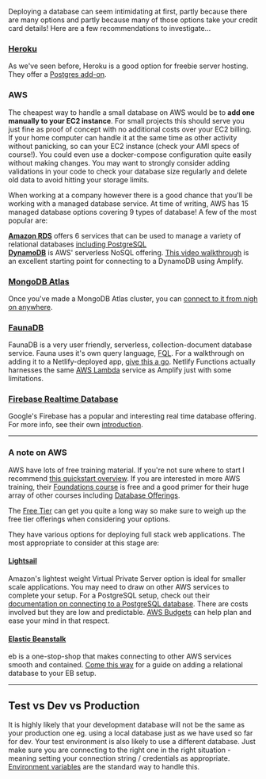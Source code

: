 Deploying a database can seem intimidating at first, partly because there are many options and partly because many of those options take your credit card details! Here are a few recommendations to investigate...

### [Heroku](https://www.heroku.com/)
As we've seen before, Heroku is a good option for freebie server hosting. They offer a [Postgres add-on](https://www.heroku.com/postgres).

### AWS
The cheapest way to handle a small database on AWS would be to **add one manually to your EC2 instance**. For small projects this should serve you just fine as proof of concept with no additional costs over your EC2 billing. If your home computer can handle it at the same time as other activity without panicking, so can your EC2 instance (check your AMI specs of course!). You could even use a docker-compose configuration quite easily without making changes. You may want to strongly consider adding validations in your code to check your database size regularly and delete old data to avoid hitting your storage limits.

When working at a company however there is a good chance that you'll be working with a managed database service. At time of writing, AWS has 15 managed database options covering 9 types of database! A few of the most popular are:

**[Amazon RDS](https://aws.amazon.com/rds/)**
offers 6 services that can be used to manage a variety of relational databases [including PostgreSQL](https://aws.amazon.com/rds/postgresql/) \
**[DynamoDB](https://aws.amazon.com/dynamodb/)**
is AWS' serverless NoSQL offering. [This video walkthrough](https://resources.awscloud.com/aws-builders-online-series/aws-amplify-donnie-prakoso?trk=em_builder_series20q3_od&trkcampaign=builders-online-series) is an excellent starting point for connecting to a DynamoDB using Amplify.

### [MongoDB Atlas](https://www.mongodb.com/cloud/atlas)
Once you've made a MongoDB Atlas cluster, you can [connect to it from nigh on anywhere](https://docs.atlas.mongodb.com/tutorial/connect-to-your-cluster/).

### [FaunaDB](https://fauna.com/)
FaunaDB is a very user friendly, serverless, collection-document database service. Fauna uses it's own query language, [FQL](https://docs.fauna.com/fauna/current/start/fql_for_sql_users.html). For a walkthrough on adding it to a Netlify-deployed app, [give this a go](https://medium.com/@bethmschofield/adding-faunadb-to-a-netlify-deployed-react-app-47753d6de1c9). Netlify Functions actually harnesses the same [AWS Lambda](https://aws.amazon.com/lambda/) service as Amplify just with some limitations.

### [Firebase Realtime Database](https://firebase.google.com/)
Google's Firebase has a popular and interesting real time database offering. For more info, see their own [introduction](https://firebase.google.com/docs/database).

***

### A note on AWS
AWS have lots of free training material. If you're not sure where to start I recommend [this quickstart overview](https://resources.awscloud.com/aws-builders-online-series/how-to-deploy-your-first-web-application-in-minutes-level-200?trk=em_builder_series20q3_od&trkcampaign=builders-online-series). If you are interested in more AWS training, their [Foundations course](https://www.aws.training/Details/Curriculum?id=27076) is free and a good primer for their huge array of other courses including [Database Offerings](https://www.aws.training/Details/Curriculum?id=38111).

The [Free Tier](https://aws.amazon.com/free/?all-free-tier&all-free-tier.sort-by=item.additionalFields.SortRank&all-free-tier.sort-order=asc&awsf.Free%20Tier%20Categories=categories%23databases) can get you quite a long way so make sure to weigh up the free tier offerings when considering your options.

They have various options for deploying full stack web applications. The most appropriate to consider at this stage are:
#### [Lightsail](https://aws.amazon.com/lightsail/)
Amazon's lightest weight Virtual Private Server option is ideal for smaller scale applications. You may need to draw on other AWS services to complete your setup. For a PostgreSQL setup, check out their [documentation on connecting to a PostgreSQL database](https://lightsail.aws.amazon.com/ls/docs/en_us/articles/amazon-lightsail-connecting-to-your-postgres-database). There are costs involved but they are low and predictable. [AWS Budgets](https://aws.amazon.com/aws-cost-management/aws-budgets/) can help plan and ease your mind in that respect.

#### [Elastic Beanstalk](https://aws.amazon.com/elasticbeanstalk/)
eb is a one-stop-shop that makes connecting to other AWS services smooth and contained. [Come this way](https://docs.aws.amazon.com/elasticbeanstalk/latest/dg/using-features.managing.db.html) for a guide on adding a relational database to your EB setup.

***

## Test vs Dev vs Production
It is highly likely that your development database will not be the same as your production one eg. using a local database just as we have used so far for dev. Your test environment is also likely to use a different database. Just make sure you are connecting to the right one in the right situation - meaning setting your connection string / credentials as appropriate. [Environment variables](https://www.npmjs.com/package/dotenv) are the standard way to handle this.